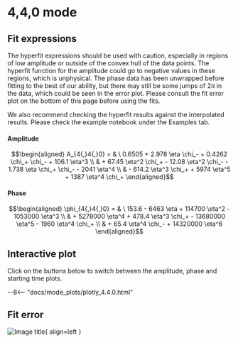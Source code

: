 
# 4,4,0 mode

## Fit expressions

The hyperfit expressions should be used with caution, especially in regions of low amplitude or outside of the convex hull of the data points.
The hyperfit function for the amplitude could go to negative values in these regions, which is unphysical.
The phase data has been unwrapped before fitting to the best of our ability, but there may still be some jumps of $2\pi$ in the data, which could be seen in the error plot.
Please consult the fit error plot on the bottom of this page before using the fits.

We also recommend checking the hyperfit results against the interpolated results. 
Please check the example notebook under the Examples tab.

#### Amplitude
$$\begin{aligned}
A_{4{,}4{,}0} = & \ 0.6505 + 2.978 \eta \chi_- + 0.4262 \chi_+ \chi_- + 106.1 \eta^3 \\ 
 & + 67.45 \eta^2 \chi_+ - 12.08 \eta^2 \chi_- - 1.738 \eta \chi_+ \chi_- - 2041 \eta^4 \\ 
 & - 614.2 \eta^3 \chi_+ + 5974 \eta^5 + 1387 \eta^4 \chi_+
\end{aligned}$$

#### Phase
$$\begin{aligned}
\phi_{4{,}4{,}0} = & \ 153.6 - 6463 \eta + 114700 \eta^2 - 1053000 \eta^3 \\ 
 & + 5278000 \eta^4 + 478.4 \eta^3 \chi_+ - 13680000 \eta^5 - 1960 \eta^4 \chi_+ \\ 
 & + 65.4 \eta^4 \chi_- + 14320000 \eta^6
\end{aligned}$$


## Interactive plot

Click on the buttons below to switch between the amplitude, phase and starting time plots.

--8<-- "docs/mode_plots/plotly_4.4.0.html"


## Fit error

![Image title](../mode_plots/fit_err_4.4.0.png){ align=left }
    